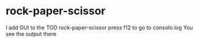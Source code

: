 # rock-paper-scissor
 I add GUI to the TOD rock-paper-scissor
press f12 to go to consolo.log
You see the output there